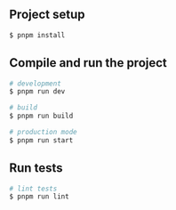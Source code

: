 ## Project setup

```bash
$ pnpm install
```

## Compile and run the project

```bash
# development
$ pnpm run dev

# build
$ pnpm run build

# production mode
$ pnpm run start
```

## Run tests

```bash
# lint tests
$ pnpm run lint

```
